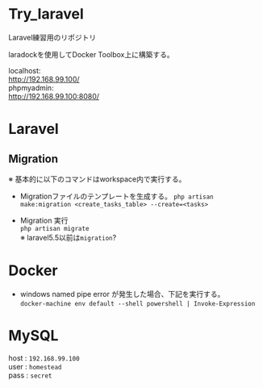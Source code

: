 # Try_laravel

Laravel練習用のリポジトリ

laradockを使用してDocker Toolbox上に構築する。  

localhost:  
http://192.168.99.100/  
phpmyadmin:  
http://192.168.99.100:8080/

# Laravel

## Migration
※ 基本的に以下のコマンドはworkspace内で実行する。

* Migrationファイルのテンプレートを生成する。
`php artisan make:migration <create_tasks_table> --create=<tasks>`

* Migration 実行  
`php artisan migrate`  
※ laravel5.5以前は`migration`?

# Docker

* windows named pipe error が発生した場合、下記を実行する。  
``docker-machine env default --shell powershell | Invoke-Expression``

# MySQL

host : `192.168.99.100`  
user : `homestead`  
pass : `secret`  